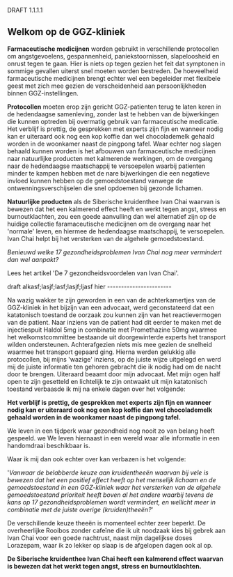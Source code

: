 DRAFT 1.1.1.1

## Welkom op de GGZ-kliniek

**Farmaceutische medicijnen** worden gebruikt in verschillende protocollen om angstgevoelens, gespannenheid, paniekstoornissen, slapeloosheid en onrust tegen te gaan. Hier is niets op tegen gezien het feit dat symptonen in sommige gevallen uiterst snel moeten worden bestreden. De hoeveelheid farmaceutische medicijnen brengt echter wel een begeleider met flexibele geest met zich mee gezien de verscheidenheid aan persoonlijkheden binnen GGZ-instellingen.

**Protocollen** moeten erop zijn gericht GGZ-patienten terug te laten keren in de hedendaagse samenleving, zonder last te hebben van de bijwerkingen die kunnen optreden bij overmatig gebruik van farmaceutische medicatie. Het verblijf is prettig, de gesprekken met experts zijn fijn en wanneer nodig kan er uiteraard ook nog een kop koffie dan wel chocolademelk gehaald worden in de woonkamer naast de pingpong tafel. Waar echter nog slagen behaald kunnen worden is het afbouwen van farmaceutische medicijnen naar natuurlijke producten met kalmerende werkingen, om de overgang naar de hedendaagse maatschappij te versoepelen waarbij patienten minder te kampen hebben met de nare bijwerkingen die een negatieve invloed kunnen hebben op de gemoedstoestand vanwege de ontwenningsverschijselen die snel opdoemen bij gezonde lichamen. 

**Natuurlijke producten** als de Siberische kruidenthee Ivan Chai waarvan is bewezen dat het een kalmerend effect heeft en werkt tegen angst, stress en burnoutklachten, zou een goede aanvulling dan wel alternatief zijn op de huidige collectie faramaceutische medicijnen om de overgang naar het 'normale' leven, en hiermee de hedendaagse maatschappij, te versoepelen. Ivan Chai helpt bij het versterken van de algehele gemoedstoestand. 

_Benieuwd welke 17 gezondheidsproblemen Ivan Chai nog meer vermindert dan wel aanpakt?_

Lees het artikel 'De 7 gezondheidsvoordelen van Ivan Chai'. 





draft alkasf;lasjf;lasf;lasjf;ljasf hier  -----------------------


Na wazig wakker te zijn geworden in een van de achterkamertjes van de GGZ-kliniek in het bijzijn van een advocaat, werd geconstateerd dat een katatonisch toestand de oorzaak zou kunnen zijn van het reactievermogen van de patient. Naar inziens van de patient had dit eerder te maken met de injectiespuit Haldol 5mg in combinatie met Promethazine 50mg waarmee het welkomstcommittee bestaande uit doorgewinterde experts het transport wilden ondersteunen. Achterafgezien niets mis mee gezien de snelheid waarmee het transport gepaard ging. Hierna werden gelukkig alle protocollen, bij mijns 'wazige' inziens, op de juiste wijze uitgelegd en werd mij de juiste informatie ten gehoren gebracht die ik nodig had om de nacht door te brengen. Uiteraard beaamt door mijn advocaat. Met mijn ogen half open te zijn gesetteld en lichtelijk te zijn ontwaakt uit mijn katatonisch toestand verbaasde ik mij na enkele dagen over het volgende:

**Het verblijf is prettig, de gesprekken met experts zijn fijn en wanneer nodig kan er uiteraard ook nog een kop koffie dan wel chocolademelk gehaald worden in de woonkamer naast de pingpong tafel.** 

We leven in een tijdperk waar gezondheid nog nooit zo van belang heeft gespeeld. we  We leven hiernaast in een wereld waar alle informatie in een handomdraai beschikbaar is. 

Waar ik mij dan ook echter over kan verbazen is het volgende: 

'_Vanwaar de belabberde keuze aan kruidentheeën waarvan bij vele is bewezen dat het een positief effect heeft op het menselijk lichaam en de gemoedstoestand in een GGZ-kliniek waar het versterken van de algehele gemoedstoestand prioriteit heeft boven al het andere waarbij tevens de kans op 17 gezondheidsproblemen wordt vermindert, en wellicht meer in combinatie met de juiste overige (kruiden)theeën?_'

De verschillende keuze theeën is momenteel echter zeer beperkt. De overheerlijke Rooibos zonder cafeïne die ik uit noodzaak kies bij gebrek aan Ivan Chai voor een goede nachtrust, naast mijn dagelijkse doses Lorazepam, waar ik zo lekker op slaap is de afgelopen dagen ook al op.  

**De Siberische kruidenthee Ivan Chai heeft een kalmerend effect waarvan is bewezen dat het werkt tegen angst, stress en burnoutklachten.**







